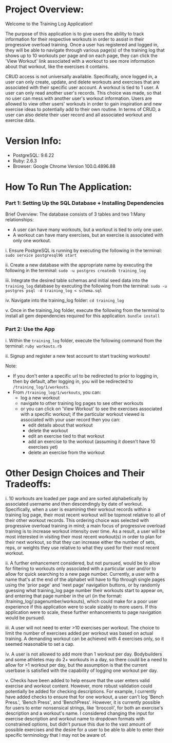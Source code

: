 # Project Overview:

Welcome to the Training Log Application!

The purpose of this application is to give users the ability to track information for
their respective workouts in order to assist in their progressive overload training.
Once a user has registered and logged in, they will be able to navigate through various
page(s) of the training log that shows up to 10 workouts per page and on each page, they
can click the 'View Workout' link associated with a workout to see more information about
that workout, like the exercises it contains.

CRUD access is not universally available. Specifically, once logged in, a user can only
create, update, and delete workouts and exercises that are associated with their specific
user account. A workout is tied to 1 user. A user can only read another user's records.
This choice was made, so that no user can mess with another user's workout information.
Users are allowed to view other users' workouts in order to gain inspiration and new
exercise ideas to potentially add to their own routine. In terms of CRUD, a user can also
delete their user record and all associated workout and exercise data.

# Version Info:

- PostgreSQL: 9.6.22
- Ruby: 2.6.3
- Browser: Google Chrome Version 100.0.4896.88

# How To Run The Application:

### Part 1: Setting Up the SQL Database + Installing Dependencies

Brief Overview:
The database consists of 3 tables and two 1:Many relationships:

- A user can have many workouts, but a workout is tied to only one user.
- A workout can have many exercises, but an exercise is associated with only one workout.

i. Ensure PostgreSQL is running by executing the following in the terminal:
`sudo service postgresql96 start`

ii. Create a new database with the appropriate name by executing the following in the terminal:
`sudo -u postgres createdb training_log`

iii. Integrate the desired table schemas and initial seed data into the `training_log` database by executing the following from the terminal:
`sudo -u postgres psql -d training_log < schema.sql`

iv. Navigate into the training_log folder:
`cd training_log`

v. Once in the training_log folder, execute the following from the terminal to install all gem dependencies required for this application.
`bundle install`

### Part 2: Use the App

i. Within the `training_log` folder, execute the following command from the terminal:
`ruby workouts.rb`

ii. Signup and register a new test account to start tracking workouts!

Note:

- If you don't enter a specific url to be redirected to prior to logging in, then by default, after logging in, you will be redirected to `/training_log/1/workouts`.
- From `/training_log/1/workouts`, you can:
  - log a new workout
  - navigate to other training log pages to see other workouts
  - or you can click on 'View Workout' to see the exercises associated with a specific workout; if the particular workout viewed is associated with your user record then you can:
    - edit details about that workout
    - delete the workout
    - edit an exercise tied to that workout
    - add an exercise to the workout (assuming it doesn't have 10 exercises yet)
    - delete an exercise from the workout

# Other Design Choices and Their Tradeoffs:

i. 10 workouts are loaded per page and are sorted alphabetically by associated username and
then descendingly by date of workout. Specifically, when a user is examining their
workout records within a training log page, their most recent workout will be topmost
relative to all of their other workout records. This ordering choice was selected with
progressive overload training in mind; a main focus of progressive overload training is
to increase workout intensity over time. As a result, a user will be most interested in
visiting their most recent workout(s) in order to plan for their next workout, so that
they can increase either the number of sets, reps, or weights they use relative to what
they used for their most recent workout.

ii. A further enhancement considered, but not pursued, would be to allow for filtering to
workouts only associated with a particular user and/or to allow for quick searching to a
new page number. Currently, a user with a name that's at the end of the alphabet will have
to flip through single pages using the 'prior page' and 'next page' navigation buttons, or
by randomly guessing what training_log page number their workouts start to appear on, and
entering that page number in the url (in the format: /training_log/:pagenumber/workouts),
which could make for a poor user experience if this application were to scale sizably to
more users. If this application were to scale, these further enhancements to page navigation
would be pursued.

iii. A user will not need to enter >10 exercises per workout. The choice to limit the number
of exercises added per workout was based on actual training. A demanding workout can be
achieved with 4 exercises only, so it seemed reasonable to set a cap.

iv. A user is not allowed to add more than 1 workout per day. Bodybuilders and some athletes
may do 2+ workouts in a day, so there could be a need to allow for >1 workout per day, but
the assumption is that the current userbase is satisfied with the capability of logging one
workout per day.

v. Checks have been added to help ensure that the user enters valid exercise and workout content.
However, more robust validation could potentially be added for checking descriptions. For
example, I currently have added checks to ensure that for one workout, a user can't log
'Bench Press.', 'Bench Press', and 'BenchPress'. However, it is currently possible for
users to enter nonsensical strings, like 'broccoli', for both an exercise's description and
a workout's name. I considered changing the input for exercise description and workout name to
dropdown formats with constrained options, but didn't pursue this due to the vast amount of
possible exercises and the desire for a user to be able to able to enter their specific
terminology that I may not be aware of.
